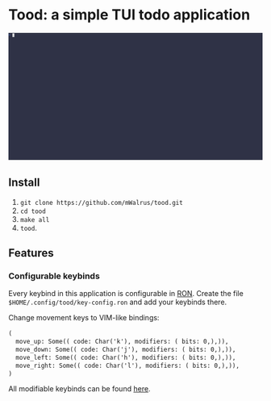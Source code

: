 # Tood: a simple TUI todo application

![Demo](./media/demo.gif)

## Install
1. `git clone https://github.com/mWalrus/tood.git`
2. `cd tood`
3. `make all`
4. `tood`.

## Features

### Configurable keybinds
Every keybind in this application is configurable in [RON](https://github.com/ron-rs/ron).
Create the file `$HOME/.config/tood/key-config.ron` and add your keybinds there.

Change movement keys to VIM-like bindings:
```ron
(
  move_up: Some(( code: Char('k'), modifiers: ( bits: 0,),)),
  move_down: Some(( code: Char('j'), modifiers: ( bits: 0,),)),
  move_left: Some(( code: Char('h'), modifiers: ( bits: 0,),)),
  move_right: Some(( code: Char('l'), modifiers: ( bits: 0,),)),
)
```

All modifiable keybinds can be found [here](https://github.com/mWalrus/tood/blob/main/src/keys/key_config.rs#L7).